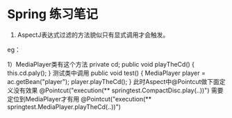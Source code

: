 # Spring 练习笔记

1. AspectJ表达式过滤的方法貌似只有显式调用才会触发。

eg：

1）MediaPlayer类有这个方法
private cd; 
public void playTheCd() {
    this.cd.paly();
}
测试类中调用
public void test() {
    MediaPlayer player = ac.getBean("player");
    player.playTheCd();
}
此时Aspect中@Pointcut做下面定义没有效果
@Pointcut("execution(** springtest.CompactDisc.play(..))")
需要定位到MediaPlayer才有用
@Pointcut("execution(** springtest.MediaPlayer.playTheCd(..))")




